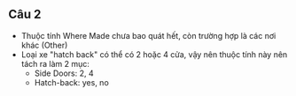 ## Câu 2
- Thuộc tính Where Made chưa bao quát hết, còn trường hợp là các nơi khác (Other)
- Loại xe "hatch back" có thể có 2 hoặc 4 cửa, vậy nên thuộc tính này nên tách ra làm 2 mục:
    - Side Doors: 2, 4
    - Hatch-back: yes, no
